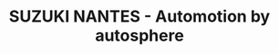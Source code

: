 ---
title: "SUZUKI NANTES - Automotion by autosphere"
url: /orvault/suzuki-nantes-automotion-by-autosphere/
shop: voiture
---